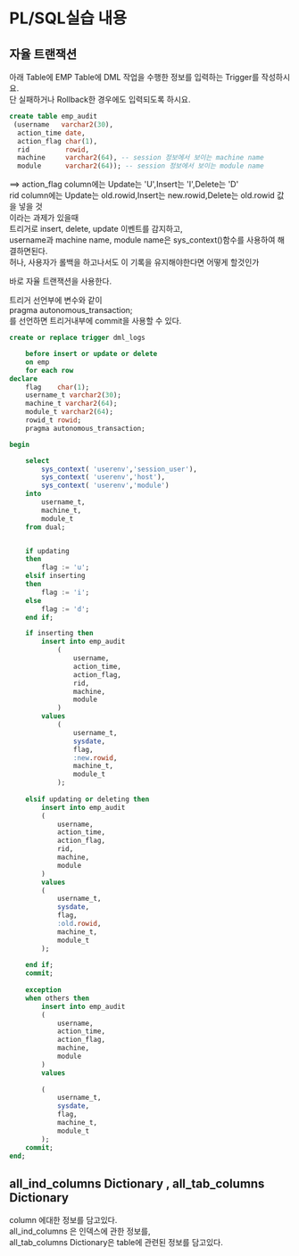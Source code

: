# PL/SQL실습 내용
## 자율 트랜잭션 
아래 Table에 EMP Table에 DML 작업을 수행한 정보를 입력하는 Trigger를 작성하시요.<br>
 단 실패하거나 Rollback한 경우에도 입력되도록 하시요.<br>
```SQL
create table emp_audit
 (username   varchar2(30),   
  action_time date,
  action_flag char(1),
  rid         rowid,
  machine     varchar2(64), -- session 정보에서 보이는 machine name
  module      varchar2(64)); -- session 정보에서 보이는 module name
 ```
==> action_flag  column에는 Update는 'U',Insert는 'I',Delete는 'D'<br>
     rid column에는 Update는 old.rowid,Insert는 new.rowid,Delete는 old.rowid 값을 넣을 것<br>
이라는 과제가 있을때 <br>
트리거로 insert, delete, update 이벤트를 감지하고, <br>
username과 machine name, module name은 sys_context()함수를 사용하여 해결하면된다. <br>
허나, 사용자가 롤백을 하고나서도 이 기록을 유지해야한다면 어떻게 할것인가<br>

바로 자율 트랜잭션을 사용한다.<br>

트리거 선언부에 변수와 같이<br>
 pragma autonomous_transaction;<br>
 를 선언하면 트리거내부에 commit을 사용할 수 있다.<br>

```SQL
create or replace trigger dml_logs 

    before insert or update or delete 
    on emp
    for each row
declare
    flag    char(1);
    username_t varchar2(30);
    machine_t varchar2(64);
    module_t varchar2(64);
    rowid_t rowid;
    pragma autonomous_transaction;

begin

    select 
        sys_context( 'userenv','session_user'),
        sys_context( 'userenv','host'),
        sys_context( 'userenv','module')
    into 
        username_t,
        machine_t,
        module_t
    from dual;


    if updating 
    then
        flag := 'u';
    elsif inserting 
    then 
        flag := 'i';
    else
        flag := 'd';
    end if; 

    if inserting then   
        insert into emp_audit
            (
                username,
                action_time,
                action_flag,
                rid,
                machine,
                module 
            ) 
        values
            (
                username_t,
                sysdate,
                flag,
                :new.rowid,
                machine_t,
                module_t
            );
            
    elsif updating or deleting then 
        insert into emp_audit
        (
            username,
            action_time,
            action_flag,
            rid,
            machine,
            module 
        ) 
        values
        (
            username_t,
            sysdate,
            flag,
            :old.rowid,
            machine_t,
            module_t
        );
        
    end if;
    commit;
    
    exception
    when others then
        insert into emp_audit
        (
            username,
            action_time,
            action_flag,
            machine,
            module 
        ) 
        values
       
        (
            username_t,
            sysdate,
            flag,
            machine_t,
            module_t
        );
    commit;   
end;
```
## all_ind_columns Dictionary , all_tab_columns Dictionary
column 에대한 정보를 담고있다.<br>
all_ind_columns 은 인덱스에 관한 정보를,<br>
all_tab_columns Dictionary은 table에 관련된 정보를 담고있다.<br>
